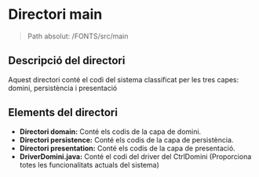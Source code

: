 # Directori main

> Path absolut: /FONTS/src/main

## Descripció del directori

Aquest directori conté el codi del sistema classificat per les tres capes: domini, persistència i presentació 

## Elements del directori

- **Directori domain:**
Conté els codis de la capa de domini.
- **Directori persistence:**
Conté els codis de la capa de persistència.
- **Directori presentation:**
Conté els codis de la capa de presentació.
- **DriverDomini.java:**
Conté el codi del driver del CtrlDomini (Proporciona totes les funcionalitats actuals del sistema)